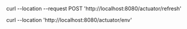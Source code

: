 curl --location --request POST 'http://localhost:8080/actuator/refresh'


curl --location 'http://localhost:8080/actuator/env'